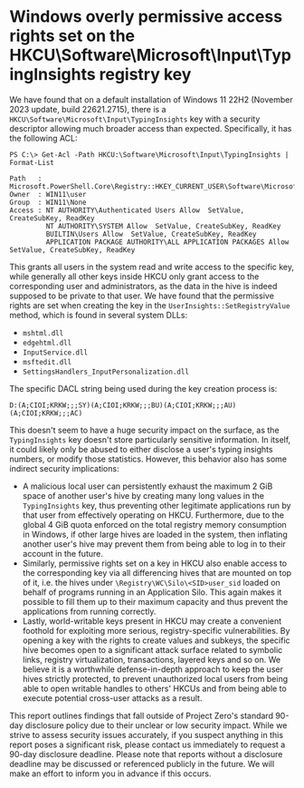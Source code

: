# Windows overly permissive access rights set on the HKCU\Software\Microsoft\Input\TypingInsights registry key

We have found that on a default installation of Windows 11 22H2 (November 2023 update, build 22621.2715), there is a `HKCU\Software\Microsoft\Input\TypingInsights` key with a security descriptor allowing much broader access than expected. Specifically, it has the following ACL:

```
PS C:\> Get-Acl -Path HKCU:\Software\Microsoft\Input\TypingInsights | Format-List

Path   : Microsoft.PowerShell.Core\Registry::HKEY_CURRENT_USER\Software\Microsoft\Input\TypingInsights
Owner  : WIN11\user
Group  : WIN11\None
Access : NT AUTHORITY\Authenticated Users Allow  SetValue, CreateSubKey, ReadKey
         NT AUTHORITY\SYSTEM Allow  SetValue, CreateSubKey, ReadKey
         BUILTIN\Users Allow  SetValue, CreateSubKey, ReadKey
         APPLICATION PACKAGE AUTHORITY\ALL APPLICATION PACKAGES Allow  SetValue, CreateSubKey, ReadKey
```

This grants all users in the system read and write access to the specific key, while generally all other keys inside HKCU only grant access to the corresponding user and administrators, as the data in the hive is indeed supposed to be private to that user. We have found that the permissive rights are set when creating the key in the `UserInsights::SetRegistryValue` method, which is found in several system DLLs:

- `mshtml.dll`
- `edgehtml.dll`
- `InputService.dll`
- `msftedit.dll`
- `SettingsHandlers_InputPersonalization.dll`

The specific DACL string being used during the key creation process is:

```
D:(A;CIOI;KRKW;;;SY)(A;CIOI;KRKW;;;BU)(A;CIOI;KRKW;;;AU)(A;CIOI;KRKW;;;AC)
```

This doesn't seem to have a huge security impact on the surface, as the `TypingInsights` key doesn't store particularly sensitive information. In itself, it could likely only be abused to either disclose a user's typing insights numbers, or modify those statistics. However, this behavior also has some indirect security implications:

- A malicious local user can persistently exhaust the maximum 2 GiB space of another user's hive by creating many long values in the `TypingInsights` key, thus preventing other legitimate applications run by that user from effectively operating on HKCU. Furthermore, due to the global 4 GiB quota enforced on the total registry memory consumption in Windows, if other large hives are loaded in the system, then inflating another user's hive may prevent them from being able to log in to their account in the future.
- Similarly, permissive rights set on a key in HKCU also enable access to the corresponding key via all differencing hives that are mounted on top of it, i.e. the hives under `\Registry\WC\Silo\<SID>user_sid` loaded on behalf of programs running in an Application Silo. This again makes it possible to fill them up to their maximum capacity and thus prevent the applications from running correctly.
- Lastly, world-writable keys present in HKCU may create a convenient foothold for exploiting more serious, registry-specific vulnerabilities. By opening a key with the rights to create values and subkeys, the specific hive becomes open to a significant attack surface related to symbolic links, registry virtualization, transactions, layered keys and so on. We believe it is a worthwhile defense-in-depth approach to keep the user hives strictly protected, to prevent unauthorized local users from being able to open writable handles to others' HKCUs and from being able to execute potential cross-user attacks as a result.

This report outlines findings that fall outside of Project Zero's standard 90-day disclosure policy due to their unclear or low security impact. While we strive to assess security issues accurately, if you suspect anything in this report poses a significant risk, please contact us immediately to request a 90-day disclosure deadline. Please note that reports without a disclosure deadline may be discussed or referenced publicly in the future. We will make an effort to inform you in advance if this occurs.